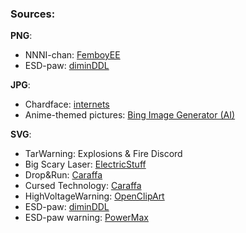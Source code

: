 ### Sources:

**PNG**:
- NNNI-chan: [FemboyEE](https://www.youtube.com/@femboyelectricalengineerin2898)
- ESD-paw: [diminDDL](https://github.com/diminDDL)

**JPG**:
- Chardface: [internets](https://lens.google.com/search?ep=gisbubb&hl=en-DE&re=df&p=AbrfA8oIUCPiFHYAOOD9KN20SN9Lsmovx63IiNQqRqM0AZNPL2TrwUh-fAne-EFVRVPrh_3LyvC3lvewCzY3aCYcmN2ftIXynP_f9IzY8f--ax1_R26MNuZmiCyaw4DiHNATt7yiRIkK17Sa35UJ6TDRVql0k9nJT6_u4K5cq1Np9F_yIdd_fdFDv6w9AFWE_yHs-pIqzgzauJNKNReHjg%3D%3D#lns=W251bGwsbnVsbCxudWxsLG51bGwsbnVsbCxudWxsLDEsIkVrY0tKRE0wWm1Fd1ptSTVMVFpqTXpJdE5EWXdZUzA1TjJVekxXVXhZbVF3WVdRd1pUUXhOUklmVFRGRVZYcHdVRE4yVVhkWlRVbG5SM0JuU1V4dVVERnZWRzFLY0hWNFp3PT0iLG51bGwsbnVsbCxudWxsLG51bGwsbnVsbCxudWxsLFtudWxsLG51bGwsW11dXQ==)
- Anime-themed pictures: [Bing Image Generator (AI)](https://www.bing.com/images/create/)

**SVG**:
- TarWarning: Explosions & Fire Discord
- Big Scary Laser: [ElectricStuff](https://www.electricstuff.co.uk)
- Drop&Run: [Caraffa](https://github.com/Caraffa-git)
- Cursed Technology: [Caraffa](https://github.com/Caraffa-git)
- HighVoltageWarning: [OpenClipArt](https://openclipart.org/detail/14450/danger-high-voltage-warning-sign)
- ESD-paw: [diminDDL](https://github.com/diminDDL)
- ESD-paw warning: [PowerMax](https://github.com/power-max)
